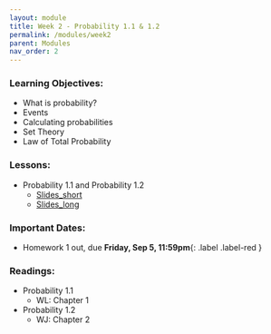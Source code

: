 ```yaml
---
layout: module
title: Week 2 - Probability 1.1 & 1.2
permalink: /modules/week2
parent: Modules
nav_order: 2
---
```


### Learning Objectives:
* What is probability?
* Events
* Calculating probabilities
* Set Theory
* Law of Total Probability


### Lessons:
* Probability 1.1 and Probability 1.2
  * [Slides_short](https://xinchenyu.github.io/csc380/Slides/25f380_probability1_short.pdf)
  * [Slides_long]()


### Important Dates:
* Homework 1 out, due **Friday, Sep 5, 11:59pm**{: .label .label-red }


### Readings:
* Probability 1.1
    * WL: Chapter 1
* Probability 1.2
    * WJ: Chapter 2

 

